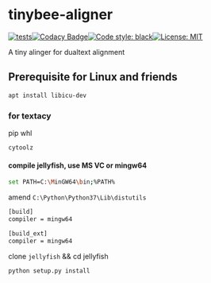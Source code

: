 # tinybee-aligner

[![tests](https://github.com/ffreemt/tinybee-aligner/actions/workflows/routine-tests.yml/badge.svg)](https://github.com/ffreemt/tinybee-aligner/actions/workflows/routine-tests.yml)[![Codacy Badge](https://app.codacy.com/project/badge/Grade/0bef74fe4381412ab1172a06a93ad01e)](https://www.codacy.com/gh/ffreemt/tinybee-aligner/dashboard?utm_source=github.com&amp;utm_medium=referral&amp;utm_content=ffreemt/tinybee-aligner&amp;utm_campaign=Badge_Grade)[![Code style: black](https://img.shields.io/badge/code%20style-black-000000.svg)](https://github.com/psf/black)[![License: MIT](https://img.shields.io/badge/License-MIT-yellow.svg)](https://opensource.org/licenses/MIT)

A tiny alinger for dualtext alignment

## Prerequisite for Linux and friends
```bash
apt install libicu-dev
```

### for textacy

pip whl
```
cytoolz
```

#### compile jellyfish, use MS VC or mingw64
```bash
set PATH=C:\MinGW64\bin;%PATH%
```

amend `C:\Python\Python37\Lib\distutils`
```bash
[build]
compiler = mingw64

[build_ext]
compiler = mingw64
```

clone `jellyfish` && cd jellyfish
```
python setup.py install
```
